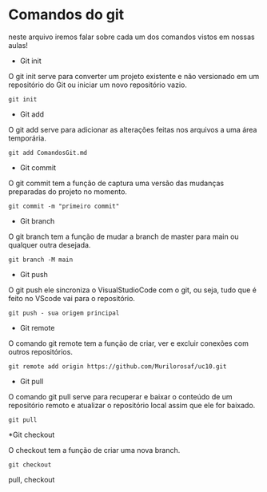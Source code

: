 # Comandos do git

neste arquivo iremos falar sobre cada um dos comandos vistos em nossas aulas!

* Git init  

O git init serve para converter um projeto existente e não versionado em um 
repositório do Git ou iniciar um novo repositório vazio.

`git init`

* Git add

O git add serve para adicionar as alterações feitas nos arquivos a uma área temporária.

`git add ComandosGit.md`

* Git commit

O git commit tem a função de captura uma versão das mudanças preparadas do projeto no momento.

`git commit -m "primeiro commit"`

* Git branch

O git branch tem a função de mudar a branch de master para main ou qualquer outra desejada.

`git branch -M main`

* Git push

O git push ele sincroniza o VisualStudioCode com o git, ou seja, tudo que é feito no VScode vai para o repositório.

`git push - sua origem principal`

* Git remote

O comando git remote tem a função de criar, ver e excluir conexões com outros repositórios.

`git remote add origin https://github.com/Murilorosaf/uc10.git`

* Git pull

O comando git pull serve para recuperar e baixar o conteúdo de um repositório remoto e 
atualizar o repositório local assim que ele for baixado.

`git pull`

*Git checkout

O checkout tem a função de criar uma nova branch.

`git checkout`




pull, checkout

